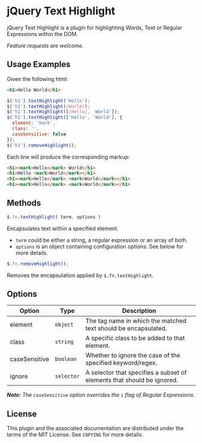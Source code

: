 jQuery Text Highlight
=====================

jQuery Text Highlight is a plugin for highlighting Words, Text or Regular
Expressions within the DOM.

_Feature requests are welcome._

Usage Examples
--------------

Given the following html:

```html
<h1>Hello World</h1>
```

```javascript
$('h1').textHighlight('Hello');
$('h1').textHighlight(/World/);
$('h1').textHighlight([/Hello/, 'World']);
$('h1').textHighlight(['Hello', 'World'], {
  element: 'mark',
  class: '',
  caseSensitive: false
});
$('h1').removeHighlight();
```

Each line will produce the corresponding markup:

```html
<h1><mark>Hello</mark> World</h1>
<h1>Hello <mark>World</mark></h1>
<h1><mark>Hello</mark> <mark>World</mark></h1>
<h1><mark>Hello</mark> <mark>World</mark></h1>
```

Methods
-------

```javascript
$.fn.textHighlight( term, options )
```

Encapsulates text within a specified element.

* `term` could be either a string, a regular expression or an array of both.
* `options` is an object containing configuration options. See below for more details.

```javascript
$.fn.removeHighlight();
```

Removes the encapsulation applied by `$.fn.textHighlight`.

Options
-------

|Option         | Type       | Description |
| ------------- |----------- | ----------- |
| element       | `object`   | The tag name in which the matched text should be encapsulated.|
| class         | `string`   | A specific class to be added to that element. |
| caseSensitive | `boolean`  | Whether to ignore the case of the specified keyword/regex. |
| ignore        | `selector` | A selector that specifies a subset of elements that should be ignored. |

_**Note:** The `caseSensitive` option overrides the `i` flag of Regular Expressions._

License
-------
This plugin and the associated documentation are distributed under the terms of
the MIT License. See `COPYING` for more details.
